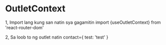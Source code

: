 # OutletContext

1, Import lang kung san natin sya gagamitin
import {useOutletContext} from 'react-router-dom'


2, Sa loob to ng outlet natin
contact={ test: 'test' }

